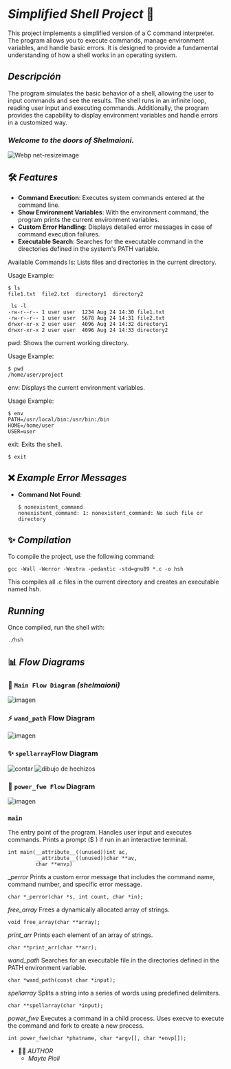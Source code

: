 # _Simplified Shell Project_ 🐚
This project implements a simplified version of a C command interpreter. The program allows you to execute commands, manage environment variables, and handle basic errors. It is designed to provide a fundamental understanding of how a shell works in an operating system.
## _Descripción_
The program simulates the basic behavior of a shell, allowing the user to input commands and see the results. The shell runs in an infinite loop, reading user input and executing commands. Additionally, the program provides the capability to display environment variables and handle errors in a customized way. 
### _Welcome to the doors of Shelmaioni._
![Webp net-resizeimage](https://github.com/user-attachments/assets/c1e5e473-09ce-46ec-a014-aa8268a76cd7)

## 🛠️ _Features_

- **Command Execution**: Executes system commands entered at the command line.
- **Show Environment Variables**: With the environment command, the program prints the current environment variables.
- **Custom Error Handling**: Displays detailed error messages in case of command execution failures.
- **Executable Search**: Searches for the executable command in the directories defined in the system's PATH variable.

Available Commands
ls: Lists files and directories in the current directory.

Usage Example:
```
$ ls
file1.txt  file2.txt  directory1  directory2
```
```
 ls -l
-rw-r--r-- 1 user user  1234 Aug 24 14:30 file1.txt
-rw-r--r-- 1 user user  5678 Aug 24 14:31 file2.txt
drwxr-xr-x 2 user user  4096 Aug 24 14:32 directory1
drwxr-xr-x 2 user user  4096 Aug 24 14:33 directory2
```
pwd: Shows the current working directory.

Usage Example:
```
$ pwd
/home/user/project
```

env: Displays the current environment variables.

Usage Example:
```
$ env
PATH=/usr/local/bin:/usr/bin:/bin
HOME=/home/user
USER=user
```
exit: Exits the shell.
```
$ exit
```

## ❌ _Example Error Messages_

- **Command Not Found**:

    ```
    $ nonexistent_command
    nonexistent_command: 1: nonexistent_command: No such file or directory
    ```
## ✨ _Compilation_
To compile the project, use the following command:
 ```
gcc -Wall -Werror -Wextra -pedantic -std=gnu89 *.c -o hsh
 ```
This compiles all .c files in the current directory and creates an executable named hsh.
## _Running_
Once compiled, run the shell with:

 ```
./hsh
 ```
 ## 📊 _Flow Diagrams_
  
  ### 🔮  `Main Flow Diagram` _(shelmaioni)_
 ![imagen](https://github.com/user-attachments/assets/4c01c501-fec2-4168-b845-4a10a5116340)

### ⚡ `wand_path` Flow Diagram
![imagen](https://github.com/user-attachments/assets/499187ae-a990-406c-ac7d-00dab612ea5d)

### ✨  `spellarray`Flow Diagram
![contar](https://github.com/user-attachments/assets/4f3a0c88-ec61-4a99-8892-e19e92efa57e)
![dibujo de hechizos](https://github.com/user-attachments/assets/738ee4f6-3890-4d0f-94b2-bc3d58a7ae10)

### 🧚 `power_fwe Flow` Diagram
![imagen](https://github.com/user-attachments/assets/bb55fda4-e184-403b-8456-175b3bce1989)

### `main`

The entry point of the program. Handles user input and executes commands. Prints a prompt ($ ) if run in an interactive terminal.
```
int main(__attribute__((unused))int ac,
         __attribute__((unused))char **av,
         char **envp)
```
__perror_
Prints a custom error message that includes the command name, command number, and specific error message.
```
char *_perror(char *s, int count, char *in);
```
_free_array_
Frees a dynamically allocated array of strings.
```
void free_array(char **array);
```
_print_arr_
Prints each element of an array of strings.
```
char **print_arr(char **arr);
```
_wand_path_
Searches for an executable file in the directories defined in the PATH environment variable.
```
char *wand_path(const char *input);
```
_spellarray_
Splits a string into a series of words using predefined delimiters.
```
char **spellarray(char *input);
```
_power_fwe_
Executes a command in a child process. Uses execve to execute the command and fork to create a new process.
```
int power_fwe(char *phatname, char *argv[], char *envp[]);
```
* 🧙‍♂️  _AUTHOR_
  * _Mayte Pioli_




